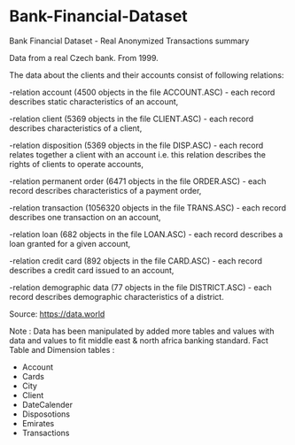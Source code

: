 # Bank-Financial-Dataset
Bank Financial Dataset - Real Anonymized Transactions summary


Data from a real Czech bank. From 1999.

The data about the clients and their accounts consist of following relations:

-relation account (4500 objects in the file ACCOUNT.ASC) - each record describes static characteristics of an account,

-relation client (5369 objects in the file CLIENT.ASC) - each record describes characteristics of a client,

-relation disposition (5369 objects in the file DISP.ASC) - each record relates together a client with an account i.e. this relation describes the rights of clients to operate accounts,

-relation permanent order (6471 objects in the file ORDER.ASC) - each record describes characteristics of a payment order,

-relation transaction (1056320 objects in the file TRANS.ASC) - each record describes one transaction on an account,

-relation loan (682 objects in the file LOAN.ASC) - each record describes a loan granted for a given account,

-relation credit card (892 objects in the file CARD.ASC) - each record describes a credit card issued to an account,

-relation demographic data (77 objects in the file DISTRICT.ASC) - each record describes demographic characteristics of a district.

Source: https://data.world


Note : Data has been manipulated by added more tables and values with data and values to fit middle east & north africa banking standard. 
Fact Table and Dimension tables :
- Account
- Cards
- City
- Client
- DateCalender
- Disposotions
- Emirates
- Transactions
